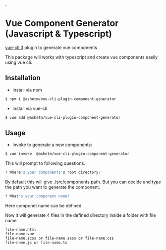 <a href="https://www.npmjs.com/package/vue-cli-plugin-vue-component-generator">
    <img alt="" src="https://img.shields.io/npm/v/vue-cli-plugin-vue-component-generator/latest.svg?style=flat-square">
</a>
<a href="https://www.npmjs.com/package/vue-cli-plugin-vue-component-generator">
    <img alt="" src="https://img.shields.io/npm/dm/vue-cli-plugin-vue-component-generator.svg?style=flat-square">
</a>

# Vue Component Generator (Javascript & Typescript)

[vue-cli 3](https://github.com/vuejs/vue-cli) plugin to generate vue components

This package will works with typescript and create vue components easily using vue cli.

## Installation

- Install via npm

```sh
$ npm i @ashetm/vue-cli-plugin-component-generator
```

- Install via vue-cli

```sh
$ vue add @ashetm/vue-cli-plugin-component-generator
```

## Usage
- Invoke to generate a new components:

```sh
$ vue invoke  @ashetm/vue-cli-plugin-component-generator
```
This will prompt to following questions.

```sh
? Where's your components's root directory?
```

By default this will give ./src/components path. But you can decide and type the path you want to generate the component.

```sh
? What's your component name?
```
Here componet name can be defined.

Now it will generate 4 files in the defined directory inside a folder with file name.

    file-name.html
    file-name.vue
    file-name.scss or file-name.sass or file-name.css
    file-name.js or file-name.ts
